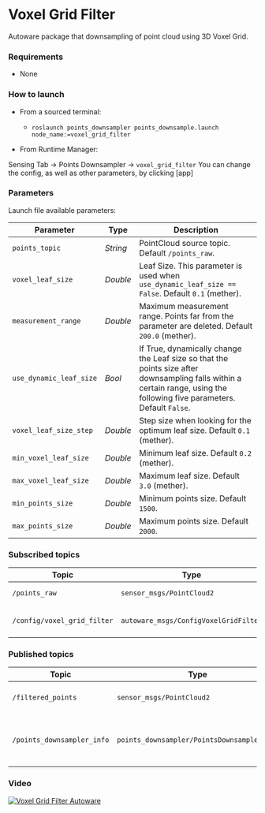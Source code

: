 # Voxel Grid Filter

Autoware package that downsampling of point cloud using 3D Voxel Grid.

### Requirements

* None

### How to launch

* From a sourced terminal:
    - `roslaunch points_downsampler points_downsample.launch node_name:=voxel_grid_filter`

* From Runtime Manager:

Sensing Tab -> Points Downsampler -> `voxel_grid_filter`
You can change the config, as well as other parameters, by clicking [app]

### Parameters

Launch file available parameters:

|Parameter| Type| Description|
----------|-----|--------
|`points_topic`|*String*|PointCloud source topic. Default `/points_raw`.|
|`voxel_leaf_size`|*Double*|Leaf Size. This parameter is used when `use_dynamic_leaf_size == False`.  Default `0.1` (mether).|
|`measurement_range`|*Double*|Maximum measurement range. Points far from the parameter are deleted. Default `200.0` (mether).|
|`use_dynamic_leaf_size`|*Bool*|If True, dynamically change the Leaf size so that the points size after downsampling falls within a certain range, using the following five parameters. Default `False`.|
|`voxel_leaf_size_step`|*Double*|Step size when looking for the optimum leaf size. Default `0.1` (mether).|
|`min_voxel_leaf_size`|*Double*|Minimum leaf size. Default `0.2` (mether).|
|`max_voxel_leaf_size`|*Double*|Maximum leaf size. Default `3.0` (mether).|
|`min_points_size`|*Double*|Minimum points size. Default `1500`.|
|`max_points_size`|*Double*|Maximum points size. Default `2000`.|

### Subscribed topics

|Topic|Type|Objective|
------|----|---------
|`/points_raw`|`sensor_msgs/PointCloud2`|PointCloud source topic.|
|`/config/voxel_grid_filter`|`autoware_msgs/ConfigVoxelGridFilter`|Configuration adjustment for threshold.|

### Published topics

|Topic|Type|Objective|
------|----|---------
|`/filtered_points`|`sensor_msgs/PointCloud2`|PointCloud after downsampling.|
|`/points_downsampler_info`|`points_downsampler/PointsDownsamplerInfo`|Points size after downsampling, execute time, etc.|

### Video

[![Voxel Grid Filter Autoware](https://img.youtube.com/vi/z-z0Is-_dEE/0.jpg)](https://www.youtube.com/watch?v=z-z0Is-_dEE)
